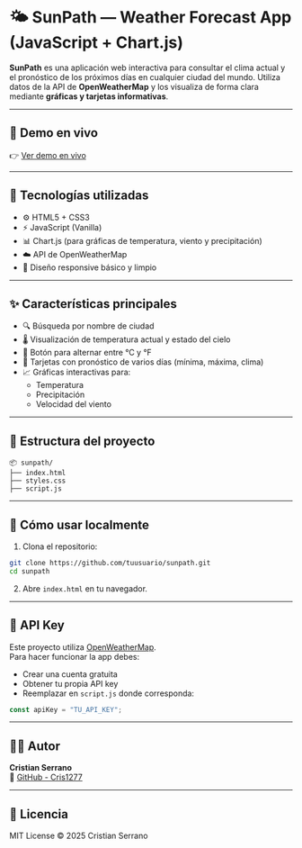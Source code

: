 
# 🌤 SunPath — Weather Forecast App (JavaScript + Chart.js)

**SunPath** es una aplicación web interactiva para consultar el clima actual y el pronóstico de los próximos días en cualquier ciudad del mundo. Utiliza datos de la API de **OpenWeatherMap** y los visualiza de forma clara mediante **gráficas y tarjetas informativas**.

---

## 🔗 Demo en vivo

👉 [Ver demo en vivo]([https://tu-link.netlify.app](https://cris1277.github.io/sunpath/))

---

## 🧩 Tecnologías utilizadas

- ⚙️ HTML5 + CSS3
- ⚡ JavaScript (Vanilla)
- 📊 Chart.js (para gráficas de temperatura, viento y precipitación)
- ☁️ API de OpenWeatherMap
- 🎨 Diseño responsive básico y limpio

---

## ✨ Características principales

- 🔍 Búsqueda por nombre de ciudad
- 🌡️ Visualización de temperatura actual y estado del cielo
- 🔄 Botón para alternar entre °C y °F
- 📅 Tarjetas con pronóstico de varios días (mínima, máxima, clima)
- 📈 Gráficas interactivas para:
  - Temperatura
  - Precipitación
  - Velocidad del viento

---

## 📁 Estructura del proyecto

```
📦 sunpath/
├── index.html
├── styles.css
├── script.js
```

---

## 🚀 Cómo usar localmente

1. Clona el repositorio:
```bash
git clone https://github.com/tuusuario/sunpath.git
cd sunpath
```

2. Abre `index.html` en tu navegador.

---

## 🔐 API Key

Este proyecto utiliza [OpenWeatherMap](https://openweathermap.org/api).  
Para hacer funcionar la app debes:

- Crear una cuenta gratuita
- Obtener tu propia API key
- Reemplazar en `script.js` donde corresponda:

```js
const apiKey = "TU_API_KEY";
```

---

## 🧑‍💻 Autor

**Cristian Serrano**  
🔗 [GitHub - Cris1277](https://github.com/Cris1277)

---

## 📝 Licencia

MIT License © 2025 Cristian Serrano
